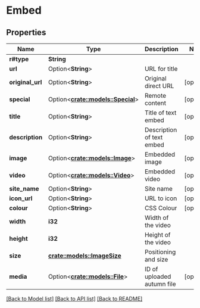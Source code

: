 # Embed

## Properties

Name | Type | Description | Notes
------------ | ------------- | ------------- | -------------
**r#type** | **String** |  | 
**url** | Option<**String**> | URL for title | 
**original_url** | Option<**String**> | Original direct URL | [optional]
**special** | Option<[**crate::models::Special**](Special.md)> | Remote content | [optional]
**title** | Option<**String**> | Title of text embed | [optional]
**description** | Option<**String**> | Description of text embed | [optional]
**image** | Option<[**crate::models::Image**](Image.md)> | Embedded image | [optional]
**video** | Option<[**crate::models::Video**](Video.md)> | Embedded video | [optional]
**site_name** | Option<**String**> | Site name | [optional]
**icon_url** | Option<**String**> | URL to icon | [optional]
**colour** | Option<**String**> | CSS Colour | [optional]
**width** | **i32** | Width of the video | 
**height** | **i32** | Height of the video | 
**size** | [**crate::models::ImageSize**](ImageSize.md) | Positioning and size | 
**media** | Option<[**crate::models::File**](File.md)> | ID of uploaded autumn file | [optional]

[[Back to Model list]](../README.md#documentation-for-models) [[Back to API list]](../README.md#documentation-for-api-endpoints) [[Back to README]](../README.md)


